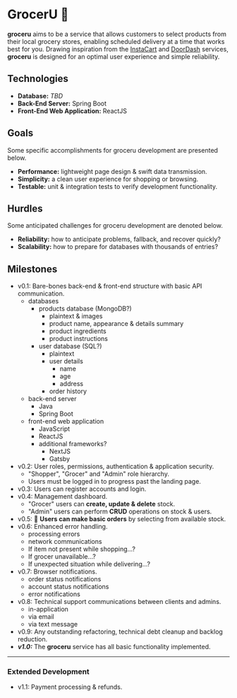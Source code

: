 # GrocerU 🛒

**groceru** aims to be a service that allows customers to select products from their local grocery stores, enabling scheduled delivery at a time that works best for you. Drawing inspiration from the [InstaCart](https://www.instacart.com/) and [DoorDash](https://www.doordash.com/) services, **groceru** is designed for an optimal user experience and simple reliability.

## Technologies

- **Database:** _TBD_
- **Back-End Server:** Spring Boot
- **Front-End Web Application:** ReactJS

## Goals

Some specific accomplishments for groceru development are presented below.

- **Performance:** lightweight page design & swift data transmission.
- **Simplicity:** a clean user experience for shopping or browsing.
- **Testable:** unit & integration tests to verify development functionality.

## Hurdles

Some anticipated challenges for groceru development are denoted below.

- **Reliability:** how to anticipate problems, fallback, and recover quickly?
- **Scalability:** how to prepare for databases with thousands of entries?

## Milestones

- v0.1: Bare-bones back-end & front-end structure with basic API communication.
  - databases
    - products database (MongoDB?)
      - plaintext & images
      - product name, appearance & details summary
      - product ingredients
      - product instructions
    - user database (SQL?)
      - plaintext
      - user details
        - name
        - age
        - address
      - order history
  - back-end server
    - Java
    - Spring Boot
  - front-end web application
    - JavaScript
    - ReactJS
    - additional frameworks?
      - NextJS
      - Gatsby
- v0.2: User roles, permissions, authentication & application security.
  - "Shopper", "Grocer" and "Admin" role hierarchy.
  - Users must be logged in to progress past the landing page.
- v0.3: Users can register accounts and login.
- v0.4: Management dashboard.
  - "Grocer" users can **create, update & delete** stock.
  - "Admin" users can perform **CRUD** operations on stock & users.
- v0.5: 📌 **Users can make basic orders** by selecting from available stock.
- v0.6: Enhanced error handling.
  - processing errors
  - network communications
  - If item not present while shopping...?
  - If grocer unavailable...?
  - If unexpected situation while delivering...?
- v0.7: Browser notifications.
  - order status notifications
  - account status notifications
  - error notifications
- v0.8: Technical support communications between clients and admins.
  - in-application
  - via email
  - via text message
- v0.9: Any outstanding refactoring, technical debt cleanup and backlog reduction.
- **_v1.0:_** The **groceru** service has all basic functionality implemented.

---

### Extended Development

- v1.1: Payment processing & refunds.
